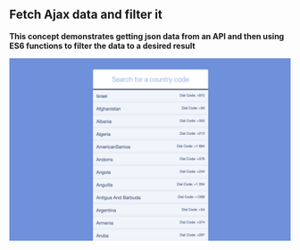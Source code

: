 ## Fetch Ajax data and filter it

**This concept demonstrates getting json data from an API and then using ES6 functions to filter the data to a desired result**

![](demo-search-filter.gif)
